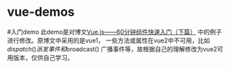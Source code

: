 vue-demos
 ======
#入门demo
此demo是对博文[Vue.js——60分钟组件快速入门（下篇）](http://www.cnblogs.com/keepfool/p/5637834.html) 中的例子进行修改。原博文中采用的是vue1，
一些方法或属性在vue2中不可用，比如$dispatch() 派发事件和$broadcast() 广播事件等，故根据自己的理解修改为vue2可用版本，仅供自己学习。

